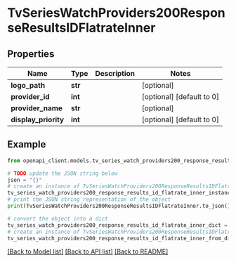 # TvSeriesWatchProviders200ResponseResultsIDFlatrateInner


## Properties

Name | Type | Description | Notes
------------ | ------------- | ------------- | -------------
**logo_path** | **str** |  | [optional] 
**provider_id** | **int** |  | [optional] [default to 0]
**provider_name** | **str** |  | [optional] 
**display_priority** | **int** |  | [optional] [default to 0]

## Example

```python
from openapi_client.models.tv_series_watch_providers200_response_results_id_flatrate_inner import TvSeriesWatchProviders200ResponseResultsIDFlatrateInner

# TODO update the JSON string below
json = "{}"
# create an instance of TvSeriesWatchProviders200ResponseResultsIDFlatrateInner from a JSON string
tv_series_watch_providers200_response_results_id_flatrate_inner_instance = TvSeriesWatchProviders200ResponseResultsIDFlatrateInner.from_json(json)
# print the JSON string representation of the object
print(TvSeriesWatchProviders200ResponseResultsIDFlatrateInner.to_json())

# convert the object into a dict
tv_series_watch_providers200_response_results_id_flatrate_inner_dict = tv_series_watch_providers200_response_results_id_flatrate_inner_instance.to_dict()
# create an instance of TvSeriesWatchProviders200ResponseResultsIDFlatrateInner from a dict
tv_series_watch_providers200_response_results_id_flatrate_inner_from_dict = TvSeriesWatchProviders200ResponseResultsIDFlatrateInner.from_dict(tv_series_watch_providers200_response_results_id_flatrate_inner_dict)
```
[[Back to Model list]](../README.md#documentation-for-models) [[Back to API list]](../README.md#documentation-for-api-endpoints) [[Back to README]](../README.md)


